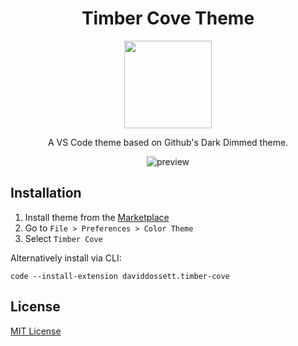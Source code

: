 <div align="center">

# Timber Cove Theme

<img src="https://raw.githubusercontent.com/mistople/timber-cove/master/icon.png" width="140" />

A VS Code theme based on Github's Dark Dimmed theme.

![preview](https://raw.githubusercontent.com/mistople/timber-cove/master/screenshot.png)

</div>

## Installation

1. Install theme from the [Marketplace](https://marketplace.visualstudio.com/items?itemName=daviddossett.timber-cove)
2. Go to `File > Preferences > Color Theme`
3. Select `Timber Cove`

Alternatively install via CLI:

```
code --install-extension daviddossett.timber-cove
```

## License

[MIT License](LICENSE)
